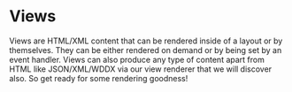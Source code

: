 # Views

Views are HTML/XML content that can be rendered inside of a layout or by themselves. They can be either rendered on demand or by being set by an event handler. Views can also produce any type of content apart from HTML like JSON/XML/WDDX via our view renderer that we will discover also. So get ready for some rendering goodness!

